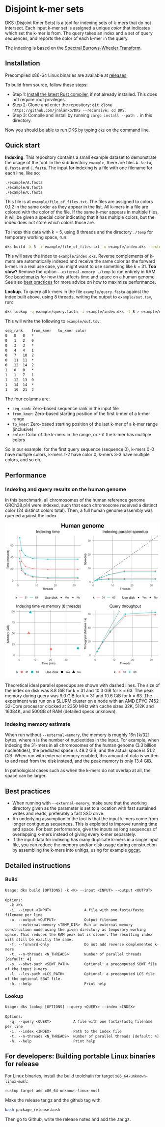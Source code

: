 # Disjoint k-mer sets

DKS (Disjoint Kmer Sets) is a tool for indexing sets of k-mers that do not intersect. Each input k-mer set is assigned a unique *color* that indicates which set the k-mer is from. The query takes an index and a set of query sequences, and reports the color of each k-mer in the query.

The indexing is based on the [Spectral Burrows-Wheeler Transform](https://docs.rs/sbwt/latest/sbwt).

## Installation

Precompiled x86-64 Linux binaries are available at [releases](https://github.com/jnalanko/DKS/releases).

To build from source, follow these steps:

* Step 1: [Install the latest Rust compiler](https://rust-lang.org/tools/install), if not already installed. This does not require root privileges.
* Step 2: Clone and enter the repository: `git clone https://github.com/jnalanko/DKS --recursive; cd DKS`.
* Step 3: Compile and install by running `cargo install --path .` in this directory. 

Now you should be able to run DKS by typing `dks` on the command line.

## Quick start

**Indexing**. This repository contains a small example dataset to demonstrate the usage of the tool. In the subdirectory `example`, there are files `A.fasta`, `B.fasta` and `C.fasta`. The input for indexing is a file with one filename for each line, like so:

```
./example/A.fasta
./example/B.fasta
./example/C.fasta
```

This file is at `example/file_of_files.txt`. The files are assigned to colors 0,1,2 in the same order as they appear in the list. All k-mers in a file are colored with the color of the file. If the same k-mer appears in multiple files, it will be given a special color indicating that it has multiple colors, but the index does not store which colors those are.

To index this data with k = 5, using 8 threads and the directory `./temp` for temporary working space, run: 

```bash
dks build -k 5 -i example/file_of_files.txt -o example/index.dks --external-memory ./temp -t 8
```

This will save the index to `example/index.dks`. Reverse complements of k-mers are automatically indexed and receive the same color as the forward k-mer. In a real use case, you might want to use something like k = 31. **Too slow?** Remove the option `--external-memory ./temp` to run entirely in RAM. See [benchmarks](#performance) for how this affects time and space on a human genome. See also [best practices](#best-practices) for more advice on how to maximize performance.

**Lookup**. To query all k-mers in the file `example/query.fasta` against the index built above, using 8 threads, writing the output to `example/out.tsv`, run:

```bash
dks lookup -q example/query.fasta -i example/index.dks -t 8 > example/out.tsv
```

This will write the following to `example/out.tsv`:

```
seq_rank	from_kmer	to_kmer	color
0	0	0	*
0	1	2	0
0	3	3	*
0	4	4	1
0	7	10	2
0	11	11	*
0	12	14	2
1	0	0	*
1	1	7	1
1	12	13	0
1	14	14	*
1	19	21	2
```

The four columns are:

* `seq_rank`: Zero-based sequence rank in the input file
* `from_kmer`: Zero-based starting position of the first k-mer of a k-mer range
* `to_kmer`: Zero-based starting position of the last k-mer of a k-mer range (inclusive)
* `color`: Color of the k-mers in the range, or `*` if the k-mer has multiple colors

So in our example, for the first query sequence (sequence 0), k-mers 0-0 have multiple colors, k-mers 1-2 have color 0, k-mers 3-3 have multiple colors, and so on.

## Performance

### Indexing and query results on the human genome

In this benchmark, all chromosomes of the human reference genome GRCh38.p14 were indexed, such that each chromosome received a distinct color (24 distinct colors total). Then, a full human genome assembly was queried against the index. 

![Benchmark plots](benchmark/benchmarks_combined.png)

Theoretical ideal parallel speedups are shown with dashed lines. The size of the index on disk was 8.8 GiB for k = 31 and 10.3 GiB for k = 63. The peak memory during query was 9.0 GiB for k = 31 and 10.6 GiB for k = 63. The experiment was run on a SLURM cluster on a node with an AMD EPYC 7452 32-Core processor clocked at 2350 MHz with cache sizes 32K, 512K and 16384K, and 500GB of RAM (detailed specs unknown).

### Indexing memory estimate

When run without `--external-memory`, the memory is roughly 16n ⌈k/32⌉ bytes, where n is the number of nucleotides in the input. For example, when indexing the 31-mers in all chromosomes of the human genome (3.3 billion nucleotides), the predicted space is 49.2 GiB, and the actual space is 51.2 GiB. When run with external memory enabled, this amount of data is written to and read from the disk instead, and the peak memory is only 13.4 GiB.

In pathological cases such as when the k-mers do not overlap at all, the space can be larger. 

## Best practices 

* When running with `--external-memory`, make sure that the working directory given as the parameter is set to a location with fast sustained writes and reads, preferably a fast SSD drive.
* An underlying assumption in the tool is that the input k-mers come from longer contiguous sequences. This is exploited to improve running time and space. For best performance, give the inputs as long sequences of overlapping k-mers instead of giving every k-mer separately.
* If the input data for indexing has many duplicate k-mers in a single input file, you can reduce the memory and/or disk usage during construction by assembling the k-mers into unitigs, using for example [ggcat](https://github.com/algbio/ggcat).

## Detailed instructions 

### Build

```
Usage: dks build [OPTIONS] -k <K> --input <INPUT> --output <OUTPUT>

Options:
  -k <K>                            
  -i, --input <INPUT>               A file with one fasta/fastq filename per line
  -o, --output <OUTPUT>             Output filename
      --external-memory <TEMP_DIR>  Run in external memory construction mode using the given directory as temporary working space. This reduces the RAM peak but is slower. The resulting index will still be exactly the same.
  -f, --forward-only                Do not add reverse complemented k-mers
  -t, --n-threads <N_THREADS>       Number of parallel threads [default: 4]
  -s, --sbwt-path <SBWT_PATH>       Optional: a precomputed SBWT file of the input k-mers.
  -l, --lcs-path <LCS_PATH>         Optional: a precomputed LCS file of the optional SBWT file.
  -h, --help                        Print help
```

### Lookup

```
Usage: dks lookup [OPTIONS] --query <QUERY> --index <INDEX>

Options:
  -q, --query <QUERY>          A file with one fasta/fastq filename per line
  -i, --index <INDEX>          Path to the index file
  -t, --n-threads <N_THREADS>  Number of parallel threads [default: 4]
  -h, --help                   Print help
```

## For developers: Building portable Linux binaries for release

For Linux binaries, install the build toolchain for target `x86_64-unknown-linux-musl`:

```bash
rustup target add x86_64-unknown-linux-musl
```

Make the release tar.gz and the github tag with:

```bash
bash package_release.bash
```

Then go to Github, write the release notes and add the .tar.gz.

